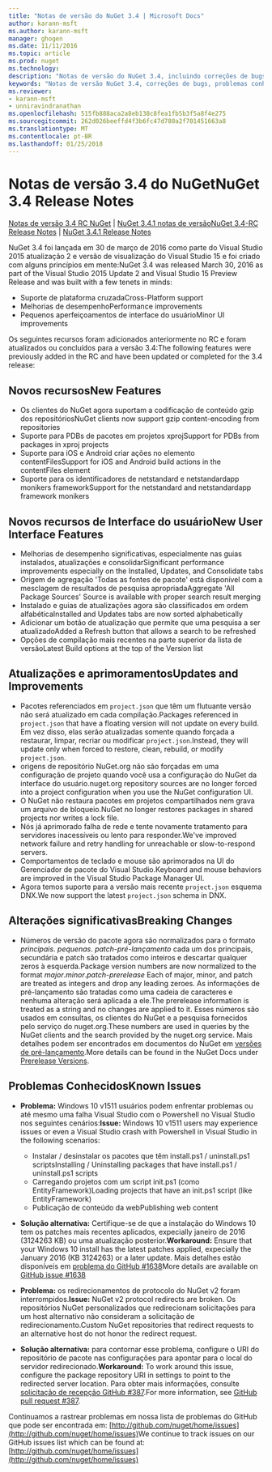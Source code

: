 ```yaml
---
title: "Notas de versão do NuGet 3.4 | Microsoft Docs"
author: karann-msft
ms.author: karann-msft
manager: ghogen
ms.date: 11/11/2016
ms.topic: article
ms.prod: nuget
ms.technology: 
description: "Notas de versão do NuGet 3.4, incluindo correções de bugs, problemas conhecidos, recursos adicionados e DCRs."
keywords: "Notas de versão NuGet 3.4, correções de bugs, problemas conhecidos, adicionaram recursos, DCRs"
ms.reviewer:
- karann-msft
- unniravindranathan
ms.openlocfilehash: 515fb888aca2a8eb138c8fea1fb5b3f5a8f4e275
ms.sourcegitcommit: 262d026beeffd4f3b6fc47d780a2f701451663a8
ms.translationtype: MT
ms.contentlocale: pt-BR
ms.lasthandoff: 01/25/2018
---
```

# <a name="nuget-34-release-notes"></a><span data-ttu-id="eae10-104">Notas de versão 3.4 do NuGet</span><span class="sxs-lookup"><span data-stu-id="eae10-104">NuGet 3.4 Release Notes</span></span>

<span data-ttu-id="eae10-105">[Notas de versão 3.4 RC NuGet](../release-notes/nuget-3.4-RC.md) | [NuGet 3.4.1 notas de versão](../release-notes/nuget-3.4.1.md)</span><span class="sxs-lookup"><span data-stu-id="eae10-105">[NuGet 3.4-RC Release Notes](../release-notes/nuget-3.4-RC.md) | [NuGet 3.4.1 Release Notes](../release-notes/nuget-3.4.1.md)</span></span>

<span data-ttu-id="eae10-106">NuGet 3.4 foi lançada em 30 de março de 2016 como parte do Visual Studio 2015 atualização 2 e versão de visualização do Visual Studio 15 e foi criado com alguns princípios em mente:</span><span class="sxs-lookup"><span data-stu-id="eae10-106">NuGet 3.4 was released March 30, 2016 as part of the Visual Studio 2015 Update 2 and Visual Studio 15 Preview Release and was built with a few tenets in minds:</span></span>

*  <span data-ttu-id="eae10-107">Suporte de plataforma cruzada</span><span class="sxs-lookup"><span data-stu-id="eae10-107">Cross-Platform support</span></span>
*  <span data-ttu-id="eae10-108">Melhorias de desempenho</span><span class="sxs-lookup"><span data-stu-id="eae10-108">Performance improvements</span></span>
*  <span data-ttu-id="eae10-109">Pequenos aperfeiçoamentos de interface do usuário</span><span class="sxs-lookup"><span data-stu-id="eae10-109">Minor UI improvements</span></span>

<span data-ttu-id="eae10-110">Os seguintes recursos foram adicionados anteriormente no RC e foram atualizados ou concluídos para a versão 3.4:</span><span class="sxs-lookup"><span data-stu-id="eae10-110">The following features were previously added in the RC and have been updated or completed for the 3.4 release:</span></span>

## <a name="new-features"></a><span data-ttu-id="eae10-111">Novos recursos</span><span class="sxs-lookup"><span data-stu-id="eae10-111">New Features</span></span>

* <span data-ttu-id="eae10-112">Os clientes do NuGet agora suportam a codificação de conteúdo gzip dos repositórios</span><span class="sxs-lookup"><span data-stu-id="eae10-112">NuGet clients now support gzip content-encoding from repositories</span></span>
* <span data-ttu-id="eae10-113">Suporte para PDBs de pacotes em projetos xproj</span><span class="sxs-lookup"><span data-stu-id="eae10-113">Support for PDBs from packages in xproj projects</span></span>
* <span data-ttu-id="eae10-114">Suporte para iOS e Android criar ações no elemento contentFiles</span><span class="sxs-lookup"><span data-stu-id="eae10-114">Support for iOS and Android build actions in the contentFiles element</span></span>
* <span data-ttu-id="eae10-115">Suporte para os identificadores de netstandard e netstandardapp monikers framework</span><span class="sxs-lookup"><span data-stu-id="eae10-115">Support for the netstandard and netstandardapp framework monikers</span></span>

## <a name="new-user-interface-features"></a><span data-ttu-id="eae10-116">Novos recursos de Interface do usuário</span><span class="sxs-lookup"><span data-stu-id="eae10-116">New User Interface Features</span></span>

* <span data-ttu-id="eae10-117">Melhorias de desempenho significativas, especialmente nas guias instalados, atualizações e consolidar</span><span class="sxs-lookup"><span data-stu-id="eae10-117">Significant performance improvements especially on the Installed, Updates, and Consolidate tabs</span></span>
* <span data-ttu-id="eae10-118">Origem de agregação 'Todas as fontes de pacote' está disponível com a mesclagem de resultados de pesquisa apropriada</span><span class="sxs-lookup"><span data-stu-id="eae10-118">Aggregate 'All Package Sources' Source is available with proper search result merging</span></span>
* <span data-ttu-id="eae10-119">Instalado e guias de atualizações agora são classificados em ordem alfabética</span><span class="sxs-lookup"><span data-stu-id="eae10-119">Installed and Updates tabs are now sorted alphabetically</span></span>
* <span data-ttu-id="eae10-120">Adicionar um botão de atualização que permite que uma pesquisa a ser atualizado</span><span class="sxs-lookup"><span data-stu-id="eae10-120">Added a Refresh button that allows a search to be refreshed</span></span>
* <span data-ttu-id="eae10-121">Opções de compilação mais recentes na parte superior da lista de versão</span><span class="sxs-lookup"><span data-stu-id="eae10-121">Latest Build options at the top of the Version list</span></span>

## <a name="updates-and-improvements"></a><span data-ttu-id="eae10-122">Atualizações e aprimoramentos</span><span class="sxs-lookup"><span data-stu-id="eae10-122">Updates and Improvements</span></span>

* <span data-ttu-id="eae10-123">Pacotes referenciados em `project.json` que têm um flutuante versão não será atualizado em cada compilação.</span><span class="sxs-lookup"><span data-stu-id="eae10-123">Packages referenced in `project.json` that have a floating version will not update on every build.</span></span> <span data-ttu-id="eae10-124">Em vez disso, elas serão atualizadas somente quando forçada a restaurar, limpar, recriar ou modificar `project.json`.</span><span class="sxs-lookup"><span data-stu-id="eae10-124">Instead, they will update only when forced to restore, clean, rebuild, or modify `project.json`.</span></span>
* <span data-ttu-id="eae10-125">origens de repositório NuGet.org não são forçadas em uma configuração de projeto quando você usa a configuração do NuGet da interface do usuário.</span><span class="sxs-lookup"><span data-stu-id="eae10-125">nuget.org repository sources are no longer forced into a project configuration when you use the NuGet configuration UI.</span></span>
* <span data-ttu-id="eae10-126">O NuGet não restaura pacotes em projetos compartilhados nem grava um arquivo de bloqueio.</span><span class="sxs-lookup"><span data-stu-id="eae10-126">NuGet no longer restores packages in shared projects nor writes a lock file.</span></span>
* <span data-ttu-id="eae10-127">Nós já aprimorado falha de rede e tente novamente tratamento para servidores inacessíveis ou lento para responder.</span><span class="sxs-lookup"><span data-stu-id="eae10-127">We've improved network failure and retry handling for unreachable or slow-to-respond servers.</span></span>
* <span data-ttu-id="eae10-128">Comportamentos de teclado e mouse são aprimorados na UI do Gerenciador de pacote do Visual Studio.</span><span class="sxs-lookup"><span data-stu-id="eae10-128">Keyboard and mouse behaviors are improved in the Visual Studio Package Manager UI.</span></span>
* <span data-ttu-id="eae10-129">Agora temos suporte para a versão mais recente `project.json` esquema DNX.</span><span class="sxs-lookup"><span data-stu-id="eae10-129">We now support the latest `project.json` schema in DNX.</span></span>

## <a name="breaking-changes"></a><span data-ttu-id="eae10-130">Alterações significativas</span><span class="sxs-lookup"><span data-stu-id="eae10-130">Breaking Changes</span></span>

* <span data-ttu-id="eae10-131">Números de versão do pacote agora são normalizados para o formato *principais*. *pequenas*. *patch*-*pré-lançamento* cada um dos principais, secundária e patch são tratados como inteiros e descartar qualquer zeros à esquerda.</span><span class="sxs-lookup"><span data-stu-id="eae10-131">Package version numbers are now normalized to the format *major*.*minor*.*patch*-*prerelease*   Each of major, minor, and patch are treated as integers and drop any leading zeroes.</span></span>  <span data-ttu-id="eae10-132">As informações de pré-lançamento são tratadas como uma cadeia de caracteres e nenhuma alteração será aplicada a ele.</span><span class="sxs-lookup"><span data-stu-id="eae10-132">The prerelease information is treated as a string and no changes are applied to it.</span></span> <span data-ttu-id="eae10-133">Esses números são usados em consultas, os clientes do NuGet e a pesquisa fornecidos pelo serviço do nuget.org.</span><span class="sxs-lookup"><span data-stu-id="eae10-133">These numbers are used in queries by the NuGet clients and the search provided by the nuget.org service.</span></span>  <span data-ttu-id="eae10-134">Mais detalhes podem ser encontrados em documentos do NuGet em [versões de pré-lançamento](../create-packages/prerelease-packages.md).</span><span class="sxs-lookup"><span data-stu-id="eae10-134">More details can be found in the NuGet Docs under [Prerelease Versions](../create-packages/prerelease-packages.md).</span></span>

## <a name="known-issues"></a><span data-ttu-id="eae10-135">Problemas Conhecidos</span><span class="sxs-lookup"><span data-stu-id="eae10-135">Known Issues</span></span>

* <span data-ttu-id="eae10-136">**Problema:** Windows 10 v1511 usuários podem enfrentar problemas ou até mesmo uma falha Visual Studio com o Powershell no Visual Studio nos seguintes cenários:</span><span class="sxs-lookup"><span data-stu-id="eae10-136">**Issue:** Windows 10 v1511 users may experience issues or even a Visual Studio crash with Powershell in Visual Studio in the following scenarios:</span></span>
    * <span data-ttu-id="eae10-137">Instalar / desinstalar os pacotes que têm install.ps1 / uninstall.ps1 scripts</span><span class="sxs-lookup"><span data-stu-id="eae10-137">Installing / Uninstalling packages that have install.ps1 / uninstall.ps1 scripts</span></span>
    * <span data-ttu-id="eae10-138">Carregando projetos com um script init.ps1 (como EntityFramework)</span><span class="sxs-lookup"><span data-stu-id="eae10-138">Loading projects that have an init.ps1 script (like EntityFramework)</span></span>
    * <span data-ttu-id="eae10-139">Publicação de conteúdo da web</span><span class="sxs-lookup"><span data-stu-id="eae10-139">Publishing web content</span></span>

* <span data-ttu-id="eae10-140">**Solução alternativa:** Certifique-se de que a instalação do Windows 10 tem os patches mais recentes aplicados, expecially janeiro de 2016 (3124263 KB) ou uma atualização posterior.</span><span class="sxs-lookup"><span data-stu-id="eae10-140">**Workaround:** Ensure that your Windows 10 install has the latest patches applied, expecially the January 2016 (KB 3124263) or a later update.</span></span>  <span data-ttu-id="eae10-141">Mais detalhes estão disponíveis em [problema do GitHub #1638](http://github.com/nuget/home/issues/1638)</span><span class="sxs-lookup"><span data-stu-id="eae10-141">More details are available on [GitHub issue #1638](http://github.com/nuget/home/issues/1638)</span></span>

* <span data-ttu-id="eae10-142">**Problema:** os redirecionamentos de protocolo do NuGet v2 foram interrompidos.</span><span class="sxs-lookup"><span data-stu-id="eae10-142">**Issue:** NuGet v2 protocol redirects are broken.</span></span>
<span data-ttu-id="eae10-143">Os repositórios NuGet personalizados que redirecionam solicitações para um host alternativo não consideram a solicitação de redirecionamento.</span><span class="sxs-lookup"><span data-stu-id="eae10-143">Custom NuGet repositories that redirect requests to an alternative host do not honor the redirect request.</span></span>
* <span data-ttu-id="eae10-144">**Solução alternativa:** para contornar esse problema, configure o URI do repositório de pacote nas configurações para apontar para o local do servidor redirecionado.</span><span class="sxs-lookup"><span data-stu-id="eae10-144">**Workaround:**  To work around this issue, configure the package repository URI in settings to point to the redirected server location.</span></span>
<span data-ttu-id="eae10-145">Para obter mais informações, consulte [solicitação de recepção GitHub #387](https://github.com/NuGet/NuGet.Client/pull/387).</span><span class="sxs-lookup"><span data-stu-id="eae10-145">For more information, see [GitHub pull request #387](https://github.com/NuGet/NuGet.Client/pull/387).</span></span>

<span data-ttu-id="eae10-146">Continuamos a rastrear problemas em nossa lista de problemas do GitHub que pode ser encontrada em: [http://github.com/nuget/home/issues](http://github.com/nuget/home/issues)</span><span class="sxs-lookup"><span data-stu-id="eae10-146">We continue to track issues on our GitHub issues list which can be found at: [http://github.com/nuget/home/issues](http://github.com/nuget/home/issues)</span></span>